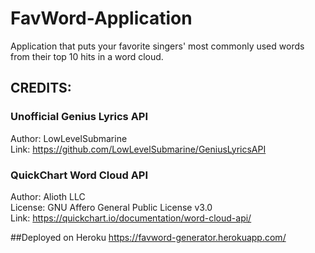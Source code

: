 # FavWord-Application
Application that puts your favorite singers' most commonly used words from their top 10 hits in a word cloud.

## CREDITS:
### Unofficial Genius Lyrics API
Author: LowLevelSubmarine <br/>
Link: https://github.com/LowLevelSubmarine/GeniusLyricsAPI <br/>

### QuickChart Word Cloud API
Author: Alioth LLC <br/>
License: GNU Affero General Public License v3.0 <br/>
Link: https://quickchart.io/documentation/word-cloud-api/ <br/>

##Deployed on Heroku
https://favword-generator.herokuapp.com/
